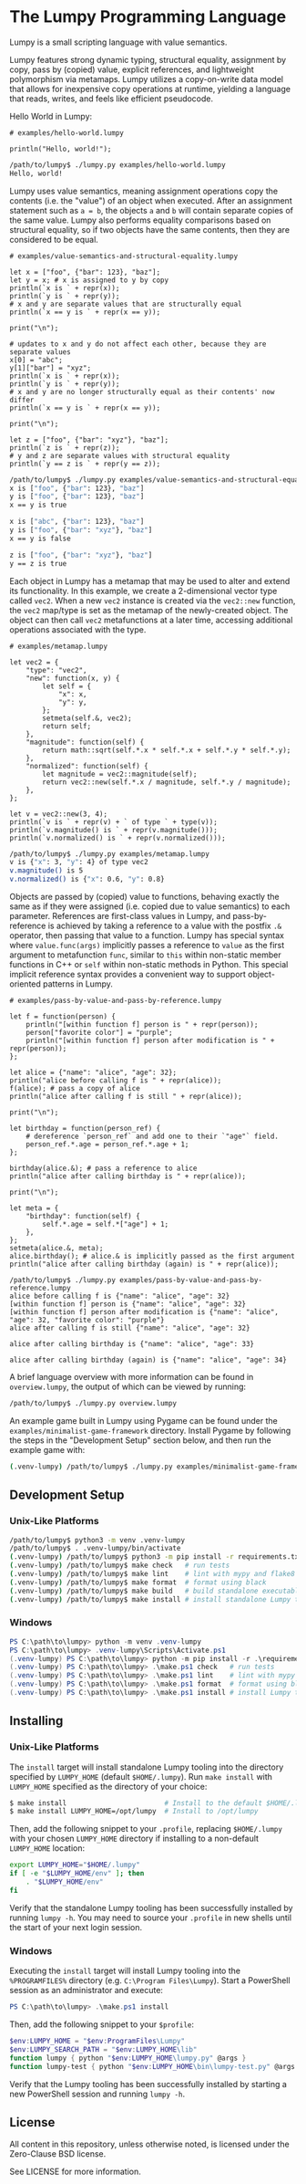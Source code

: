 The Lumpy Programming Language
==============================

Lumpy is a small scripting language with value semantics.

Lumpy features strong dynamic typing, structural equality, assignment by copy,
pass by (copied) value, explicit references, and lightweight polymorphism via
metamaps. Lumpy utilizes a copy-on-write data model that allows for inexpensive
copy operations at runtime, yielding a language that reads, writes, and feels
like efficient pseudocode.

Hello World in Lumpy:

```
# examples/hello-world.lumpy

println("Hello, world!");
```

```sh
/path/to/lumpy$ ./lumpy.py examples/hello-world.lumpy
Hello, world!
```

Lumpy uses value semantics, meaning assignment operations copy the contents
(i.e. the "value") of an object when executed. After an assignment statement
such as `a = b`, the objects `a` and `b` will contain separate copies of the
same value. Lumpy also performs equality comparisons based on structural
equality, so if two objects have the same contents, then they are considered to
be equal.

```
# examples/value-semantics-and-structural-equality.lumpy

let x = ["foo", {"bar": 123}, "baz"];
let y = x; # x is assigned to y by copy
println(`x is ` + repr(x));
println(`y is ` + repr(y));
# x and y are separate values that are structurally equal
println(`x == y is ` + repr(x == y));

print("\n");

# updates to x and y do not affect each other, because they are separate values
x[0] = "abc";
y[1]["bar"] = "xyz";
println(`x is ` + repr(x));
println(`y is ` + repr(y));
# x and y are no longer structurally equal as their contents' now differ
println(`x == y is ` + repr(x == y));

print("\n");

let z = ["foo", {"bar": "xyz"}, "baz"];
println(`z is ` + repr(z));
# y and z are separate values with structural equality
println(`y == z is ` + repr(y == z));
```

```sh
/path/to/lumpy$ ./lumpy.py examples/value-semantics-and-structural-equality.lumpy
x is ["foo", {"bar": 123}, "baz"]
y is ["foo", {"bar": 123}, "baz"]
x == y is true

x is ["abc", {"bar": 123}, "baz"]
y is ["foo", {"bar": "xyz"}, "baz"]
x == y is false

z is ["foo", {"bar": "xyz"}, "baz"]
y == z is true
```

Each object in Lumpy has a metamap that may be used to alter and extend its
functionality. In this example, we create a 2-dimensional vector type called
`vec2`. When a new `vec2` instance is created via the `vec2::new` function, the
`vec2` map/type is set as the metamap of the newly-created object. The object
can then call `vec2` metafunctions at a later time, accessing additional
operations associated with the type.

```
# examples/metamap.lumpy

let vec2 = {
    "type": "vec2",
    "new": function(x, y) {
        let self = {
            "x": x,
            "y": y,
        };
        setmeta(self.&, vec2);
        return self;
    },
    "magnitude": function(self) {
        return math::sqrt(self.*.x * self.*.x + self.*.y * self.*.y);
    },
    "normalized": function(self) {
        let magnitude = vec2::magnitude(self);
        return vec2::new(self.*.x / magnitude, self.*.y / magnitude);
    },
};

let v = vec2::new(3, 4);
println(`v is ` + repr(v) + ` of type ` + type(v));
println(`v.magnitude() is ` + repr(v.magnitude()));
println(`v.normalized() is ` + repr(v.normalized()));
```

```sh
/path/to/lumpy$ ./lumpy.py examples/metamap.lumpy
v is {"x": 3, "y": 4} of type vec2
v.magnitude() is 5
v.normalized() is {"x": 0.6, "y": 0.8}
```

Objects are passed by (copied) value to functions, behaving exactly the same as
if they were assigned (i.e. copied due to value semantics) to each parameter.
References are first-class values in Lumpy, and pass-by-reference is achieved
by taking a reference to a value with the postfix `.&` operator, then passing
that value to a function. Lumpy has special syntax where `value.func(args)`
implicitly passes a reference to `value` as the first argument to metafunction
`func`, similar to `this` within non-static member functions in C++ or `self`
within non-static methods in Python. This special implicit reference syntax
provides a convenient way to support object-oriented patterns in Lumpy.

```
# examples/pass-by-value-and-pass-by-reference.lumpy

let f = function(person) {
    println("[within function f] person is " + repr(person));
    person["favorite color"] = "purple";
    println("[within function f] person after modification is " + repr(person));
};

let alice = {"name": "alice", "age": 32};
println("alice before calling f is " + repr(alice));
f(alice); # pass a copy of alice
println("alice after calling f is still " + repr(alice));

print("\n");

let birthday = function(person_ref) {
    # dereference `person_ref` and add one to their `"age"` field.
    person_ref.*.age = person_ref.*.age + 1;
};

birthday(alice.&); # pass a reference to alice
println("alice after calling birthday is " + repr(alice));

print("\n");

let meta = {
    "birthday": function(self) {
        self.*.age = self.*["age"] + 1;
    },
};
setmeta(alice.&, meta);
alice.birthday(); # alice.& is implicitly passed as the first argument
println("alice after calling birthday (again) is " + repr(alice));
```

```
/path/to/lumpy$ ./lumpy.py examples/pass-by-value-and-pass-by-reference.lumpy
alice before calling f is {"name": "alice", "age": 32}
[within function f] person is {"name": "alice", "age": 32}
[within function f] person after modification is {"name": "alice", "age": 32, "favorite color": "purple"}
alice after calling f is still {"name": "alice", "age": 32}

alice after calling birthday is {"name": "alice", "age": 33}

alice after calling birthday (again) is {"name": "alice", "age": 34}
```

A brief language overview with more information can be found in
`overview.lumpy`, the output of which can be viewed by running:

```sh
/path/to/lumpy$ ./lumpy.py overview.lumpy
```

An example game built in Lumpy using Pygame can be found under the
`examples/minimalist-game-framework` directory. Install Pygame by following the
steps in the "Development Setup" section below, and then run the example game
with:

```sh
(.venv-lumpy) /path/to/lumpy$ ./lumpy.py examples/minimalist-game-framework/game.lumpy
```

## Development Setup

### Unix-Like Platforms

```sh
/path/to/lumpy$ python3 -m venv .venv-lumpy
/path/to/lumpy$ . .venv-lumpy/bin/activate
(.venv-lumpy) /path/to/lumpy$ python3 -m pip install -r requirements.txt
(.venv-lumpy) /path/to/lumpy$ make check   # run tests
(.venv-lumpy) /path/to/lumpy$ make lint    # lint with mypy and flake8
(.venv-lumpy) /path/to/lumpy$ make format  # format using black
(.venv-lumpy) /path/to/lumpy$ make build   # build standalone executable
(.venv-lumpy) /path/to/lumpy$ make install # install standalone Lumpy tooling
```

### Windows

```ps1
PS C:\path\to\lumpy> python -m venv .venv-lumpy
PS C:\path\to\lumpy> .venv-lumpy\Scripts\Activate.ps1
(.venv-lumpy) PS C:\path\to\lumpy> python -m pip install -r .\requirements.txt
(.venv-lumpy) PS C:\path\to\lumpy> .\make.ps1 check   # run tests
(.venv-lumpy) PS C:\path\to\lumpy> .\make.ps1 lint    # lint with mypy and flake8
(.venv-lumpy) PS C:\path\to\lumpy> .\make.ps1 format  # format using black
(.venv-lumpy) PS C:\path\to\lumpy> .\make.ps1 install # install Lumpy tooling
```

## Installing

### Unix-Like Platforms

The `install` target will install standalone Lumpy tooling into the directory
specified by `LUMPY_HOME` (default `$HOME/.lumpy`). Run `make install` with
`LUMPY_HOME` specified as the directory of your choice:

```sh
$ make install                        # Install to the default $HOME/.lumpy
$ make install LUMPY_HOME=/opt/lumpy  # Install to /opt/lumpy
```

Then, add the following snippet to your `.profile`, replacing `$HOME/.lumpy`
with your chosen `LUMPY_HOME` directory if installing to a non-default
`LUMPY_HOME` location:

```sh
export LUMPY_HOME="$HOME/.lumpy"
if [ -e "$LUMPY_HOME/env" ]; then
    . "$LUMPY_HOME/env"
fi
```

Verify that the standalone Lumpy tooling has been successfully installed by
running `lumpy -h`. You may need to source your `.profile` in new shells until
the start of your next login session.

### Windows

Executing the `install` target will install Lumpy tooling into the
`%PROGRAMFILES%` directory (e.g. `C:\Program Files\Lumpy`). Start a PowerShell
session as an administrator and execute:

```ps1
PS C:\path\to\lumpy> .\make.ps1 install
```

Then, add the following snippet to your `$profile`:

```ps1
$env:LUMPY_HOME = "$env:ProgramFiles\Lumpy"
$env:LUMPY_SEARCH_PATH = "$env:LUMPY_HOME\lib"
function lumpy { python "$env:LUMPY_HOME\lumpy.py" @args }
function lumpy-test { python "$env:LUMPY_HOME\bin\lumpy-test.py" @args }
```

Verify that the Lumpy tooling has been successfully installed by starting a new
PowerShell session and running `lumpy -h`.

## License
All content in this repository, unless otherwise noted, is licensed under the
Zero-Clause BSD license.

See LICENSE for more information.

